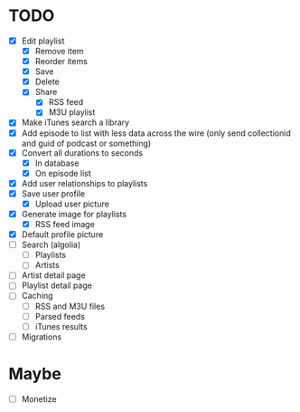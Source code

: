 # TODO

- [x] Edit playlist
  - [x] Remove item
  - [x] Reorder items
  - [x] Save
  - [x] Delete
  - [x] Share
    - [x] RSS feed
    - [x] M3U playlist
- [x] Make iTunes search a library
- [x] Add episode to list with less data across the wire (only send collectionid and guid of podcast or something)
- [x] Convert all durations to seconds
  - [x] In database
  - [x] On episode list
- [x] Add user relationships to playlists
- [x] Save user profile
  - [x] Upload user picture
- [x] Generate image for playlists
  - [x] RSS feed image
- [x] Default profile picture
- [ ] Search (algolia)
  - [ ] Playlists
  - [ ] Artists
- [ ] Artist detail page
- [ ] Playlist detail page
- [ ] Caching
  - [ ] RSS and M3U files
  - [ ] Parsed feeds
  - [ ] iTunes results
- [ ] Migrations

# Maybe

- [ ] Monetize
